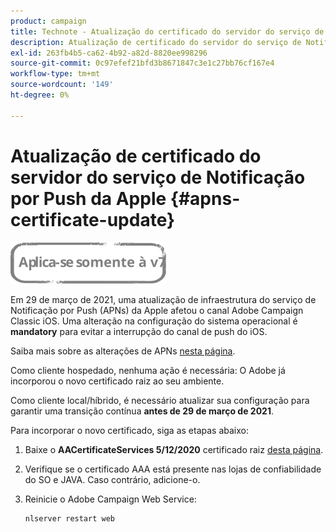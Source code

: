 ```yaml
---
product: campaign
title: Technote - Atualização do certificado do servidor do serviço de Notificação por Push da Apple
description: Atualização de certificado do servidor do serviço de Notificação por Push da Apple
exl-id: 263fb4b5-ca62-4b92-a82d-8820ee998296
source-git-commit: 0c97efef21bfd3b8671847c3e1c27bb76cf167e4
workflow-type: tm+mt
source-wordcount: '149'
ht-degree: 0%

---
```


# Atualização de certificado do servidor do serviço de Notificação por Push da Apple {#apns-certificate-update}

![](../../assets/v7-only.svg)

Em 29 de março de 2021, uma atualização de infraestrutura do serviço de Notificação por Push (APNs) da Apple afetou o canal Adobe Campaign Classic iOS. Uma alteração na configuração do sistema operacional é **mandatory** para evitar a interrupção do canal de push do iOS.

Saiba mais sobre as alterações de APNs [nesta página](https://developer.apple.com/news/?id=7gx0a2lp).

Como cliente hospedado, nenhuma ação é necessária: O Adobe já incorporou o novo certificado raiz ao seu ambiente.

Como cliente local/híbrido, é necessário atualizar sua configuração para garantir uma transição contínua **antes de 29 de março de 2021**.

Para incorporar o novo certificado, siga as etapas abaixo:

1. Baixe o **AACertificateServices 5/12/2020** certificado raiz [desta página](https://support.sectigo.com/Com_KnowledgeDetailPage?Id=kA03l00000117cL).

1. Verifique se o certificado AAA está presente nas lojas de confiabilidade do SO e JAVA. Caso contrário, adicione-o.

1. Reinicie o Adobe Campaign Web Service:

   ```
   nlserver restart web
   ```
